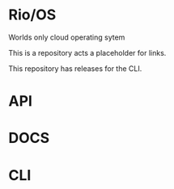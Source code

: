 # Rio/OS

Worlds only cloud operating sytem

This is a repository acts a placeholder for links. 

This repository has releases for the CLI.

# API

# DOCS

# CLI
